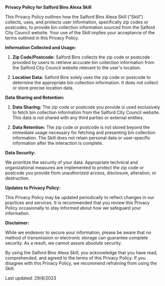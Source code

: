 **Privacy Policy for Salford Bins Alexa Skill**

This Privacy Policy outlines how the Salford Bins Alexa Skill ("Skill") collects, uses, and protects user information, specifically zip codes or postcodes, to provide bin collection information sourced from the Salford City Council website. Your use of the Skill implies your acceptance of the terms outlined in this Privacy Policy.

**Information Collected and Usage:**

1. **Zip Code/Postcode:** Salford Bins collects the zip code or postcode provided by users to retrieve accurate bin collection information from the Salford City Council website relevant to the user's location.

2. **Location Data:** Salford Bins solely uses the zip code or postcode to determine the appropriate bin collection information. It does not collect or store precise location data.

**Data Sharing and Retention:**

1. **Data Sharing:** The zip code or postcode you provide is used exclusively to fetch bin collection information from the Salford City Council website. This data is not shared with any third parties or external entities.

2. **Data Retention:** The zip code or postcode is not stored beyond the immediate usage necessary for fetching and presenting bin collection information. The Skill does not retain personal data or user-specific information after the interaction is complete.

**Data Security:**

We prioritize the security of your data. Appropriate technical and organizational measures are implemented to protect the zip code or postcode you provide from unauthorized access, disclosure, alteration, or destruction.

**Updates to Privacy Policy:**

This Privacy Policy may be updated periodically to reflect changes in our practices and services. It is recommended that you review this Privacy Policy occasionally to stay informed about how we safeguard your information.

**Disclaimer:**

While we endeavor to secure your information, please be aware that no method of transmission or electronic storage can guarantee complete security. As a result, we cannot assure absolute security.

By using the Salford Bins Alexa Skill, you acknowledge that you have read, comprehended, and agreed to the terms of this Privacy Policy. If you disagree with this Privacy Policy, we recommend refraining from using the Skill.

Last updated: 29/8/2023
